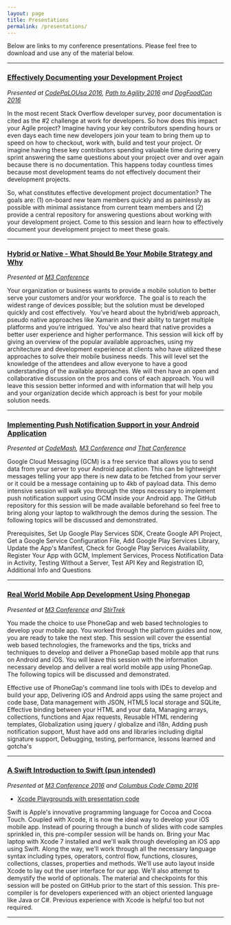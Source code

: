 ```yaml
---
layout: page
title: Presentations
permalink: /presentations/
---
```


Below are links to my conference presentations. Please feel free to download and use
any of the material below.

---

### [Effectively Documenting your Development Project](https://github.com/jkwuc89/Presentations/blob/master/Effectively%20Documenting%20your%20Development%20Project.pptx?raw=true)
*Presented at [CodePaLOUsa 2016](http://www.codepalousa.com), [Path to Agility 2016](http://www.thepathtoagility.com) and [DogFoodCon 2016](http://dogfoodcon.com)*

In the most recent Stack Overflow developer survey, poor documentation is cited as the #2 challenge at work for developers. So how does this impact your Agile project? Imagine having your key contributors spending hours or even days each time new developers join your team to bring them up to speed on how to checkout, work with, build and test your project. Or imagine having these key contributors spending valuable time during every sprint answering the same questions about your project over and over again because there is no documentation. This happens today countless times because most development teams do not effectively document their development projects.

So, what constitutes effective development project documentation? The goals are: (1) on-board new team members quickly and as painlessly as possible with minimal assistance from current team members and (2) provide a central repository for answering questions about working with your development project. Come to this session and learn how to effectively document your development project to meet these goals.

---

### [Hybrid or Native - What Should Be Your Mobile Strategy and Why](https://github.com/jkwuc89/Presentations/blob/master/Hybrid%20or%20Native%20Mobile%20App%20Strategy.pptx?raw=true)
*Presented at [M3 Conference](http://m3conf.com)*

Your organization or business wants to provide a mobile solution to better serve your customers and/or your workforce.  The goal is to reach the widest range of devices possible; but the solution must be developed quickly and cost effectively.  You’ve heard about the hybrid/web approach, pseudo native approaches like Xamarin and their ability to target multiple platforms and you’re intrigued.  You've also heard that native provides a better user experience and higher performance. This session will kick off by giving an overview of the popular available approaches, using my architecture and development experience at clients who have utilized these approaches to solve their mobile business needs. This will level set the knowledge of the attendees and allow everyone to have a good understanding of the available approaches. We will then have an open and collaborative discussion on the pros and cons of each approach. You will leave this session better informed and with information that will help you and your organization decide which approach is best for your mobile solution needs.

---

### [Implementing Push Notification Support in your Android Application](https://github.com/jkwuc89/Presentations/blob/master/Implementing%20Push%20Notification%20in%20Android.pptx?raw=true)
*Presented at [CodeMash](http://www.codemash.org), [M3 Conference](http://m3conf.com) and [That Conference](https://www.thatconference.com)*

Google Cloud Messaging (GCM) is a free service that allows you to send data from your server to your Android application.  This can be lightweight messages telling your app there is new data to be fetched from your server or it could be a message containing up to 4kb of payload data. This demo intensive session will walk you through the steps necessary to implement push notification support using GCM inside your Android app. The GitHub repository for this session will be made available beforehand so feel free to bring along your laptop to walkthrough the demos during the session. The following topics will be discussed and demonstrated.

Prerequisites, Set Up Google Play Services SDK, Create Google API Project, Get a Google Service Configuration File,
Add Google Play Services Library,
Update the App's Manifest,
Check for Google Play Services Availability,
Register Your App with GCM,
Implement Services,
Process Notification Data in Activity,
Testing Without a Server,
Test API Key and Registration ID,
Additional Info and Questions

---

### [Real World Mobile App Development Using Phonegap](https://github.com/jkwuc89/Presentations/blob/master/RealWorldMobileAppDevelopment.pptx?raw=true)
*Presented at [M3 Conference](http://m3conf.com) and [StirTrek](http://stirtrek.com)*

You made the choice to use PhoneGap and web based technologies to develop your mobile app. You worked through the platform guides and now, you are ready to take the next step. This session will cover the essential web based technologies, the frameworks and the tips, tricks and techniques to develop and deliver a PhoneGap based mobile app that runs on Android and iOS. You will leave this session with the information necessary develop and deliver a real world mobile app using PhoneGap. The following topics will be discussed and demonstrated.

Effective use of PhoneGap's command line tools with IDEs to develop and build your app,
Delivering iOS and Android apps using the same project and code base,
Data management with JSON, HTML5 local storage and SQLite,
Effective binding between your HTML and your data,
Managing arrays, collections, functions and Ajax requests,
Reusable HTML rendering templates,
Globalization using jquery / globalize and i18n,
Adding push notification support,
Must have add ons and libraries including digital signature support,
Debugging, testing, performance, lessons learned and gotcha's
 
---

### [A Swift Introduction to Swift (pun intended)](https://github.com/jkwuc89/Presentations/blob/master/A%20Swift%20Introduction%20to%20Swift.pptx?raw=true)
*Presented at [M3 Conference 2016](http://m3conf.com) and [Columbus Code Camp 2016](http://columbuscodecamp.com)*

 - [Xcode Playgrounds with presentation code](https://github.com/jkwuc89/SwiftPlaygrounds/tree/master/Swift%20Introduction%20to%20Swift)

Swift is Apple's innovative programming language for Cocoa and Cocoa Touch. Coupled with Xcode, it is now the ideal way to develop your iOS mobile app. Instead of pouring through a bunch of slides with code samples sprinkled in, this pre-compiler session will be hands on. Bring your Mac laptop with Xcode 7 installed and  we'll walk through developing an iOS app using Swift. Along the way, we'll work through all the necessary language syntax including types, operators, control flow, functions, closures, collections, classes, properties and methods. We'll use auto layout inside Xcode to lay out the user interface for our app. We'll also attempt to demystify the world of optionals. The material and checkpoints for this session will be posted on GitHub prior to the start of this session. This pre-compiler is for developers experienced with an object oriented language like Java or C#. Previous experience with Xcode is helpful too but not required.

---


